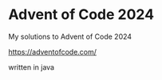 # Advent of Code 2024
My solutions to Advent of Code 2024

https://adventofcode.com/

written in java
